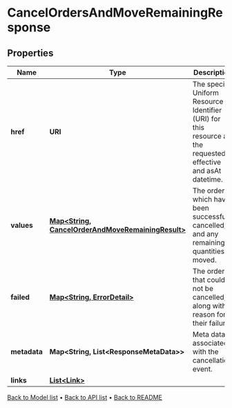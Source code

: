 

# CancelOrdersAndMoveRemainingResponse


## Properties

| Name | Type | Description | Notes |
|------------ | ------------- | ------------- | -------------|
|**href** | **URI** | The specific Uniform Resource Identifier (URI) for this resource at the requested effective and asAt datetime. |  [optional] |
|**values** | [**Map&lt;String, CancelOrderAndMoveRemainingResult&gt;**](CancelOrderAndMoveRemainingResult.md) | The orders which have been successfully cancelled, and any remaining quantities moved. |  [optional] |
|**failed** | [**Map&lt;String, ErrorDetail&gt;**](ErrorDetail.md) | The orders that could not be cancelled, along with a reason for their failure. |  [optional] |
|**metadata** | **Map&lt;String, List&lt;ResponseMetaData&gt;&gt;** | Meta data associated with the cancellation event. |  [optional] |
|**links** | [**List&lt;Link&gt;**](Link.md) |  |  [optional] |



[Back to Model list](../README.md#documentation-for-models) &#8226; [Back to API list](../README.md#documentation-for-api-endpoints) &#8226; [Back to README](../README.md)


